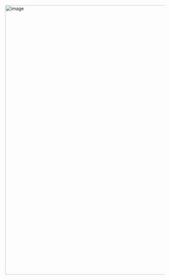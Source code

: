 <img width="1899" height="853" alt="image" src="https://github.com/user-attachments/assets/d1024fa8-b59e-4872-bd5e-88e7968a5d0c" />
